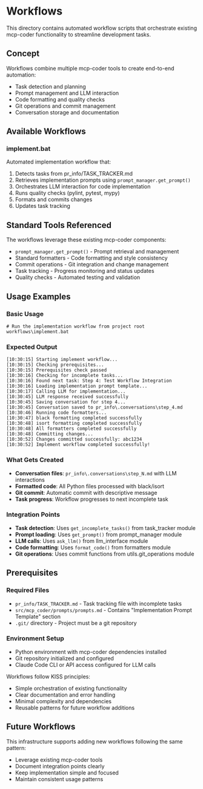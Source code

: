 # Workflows

This directory contains automated workflow scripts that orchestrate existing mcp-coder functionality to streamline development tasks.

## Concept

Workflows combine multiple mcp-coder tools to create end-to-end automation:
- Task detection and planning
- Prompt management and LLM interaction  
- Code formatting and quality checks
- Git operations and commit management
- Conversation storage and documentation

## Available Workflows

### implement.bat
Automated implementation workflow that:
1. Detects tasks from pr_info/TASK_TRACKER.md
2. Retrieves implementation prompts using `prompt_manager.get_prompt()`
3. Orchestrates LLM interaction for code implementation
4. Runs quality checks (pylint, pytest, mypy)
5. Formats and commits changes
6. Updates task tracking

## Standard Tools Referenced

The workflows leverage these existing mcp-coder components:
- `prompt_manager.get_prompt()` - Prompt retrieval and management
- Standard formatters - Code formatting and style consistency
- Commit operations - Git integration and change management  
- Task tracking - Progress monitoring and status updates
- Quality checks - Automated testing and validation

## Usage Examples

### Basic Usage
```batch
# Run the implementation workflow from project root
workflows\implement.bat
```

### Expected Output
```
[10:30:15] Starting implement workflow...
[10:30:15] Checking prerequisites...
[10:30:15] Prerequisites check passed
[10:30:16] Checking for incomplete tasks...
[10:30:16] Found next task: Step 4: Test Workflow Integration
[10:30:16] Loading implementation prompt template...
[10:30:17] Calling LLM for implementation...
[10:30:45] LLM response received successfully
[10:30:45] Saving conversation for step 4...
[10:30:45] Conversation saved to pr_info\.conversations\step_4.md
[10:30:46] Running code formatters...
[10:30:47] black formatting completed successfully
[10:30:48] isort formatting completed successfully
[10:30:48] All formatters completed successfully
[10:30:48] Committing changes...
[10:30:52] Changes committed successfully: abc1234
[10:30:52] Implement workflow completed successfully!
```

### What Gets Created
- **Conversation files**: `pr_info\.conversations\step_N.md` with LLM interactions
- **Formatted code**: All Python files processed with black/isort
- **Git commit**: Automatic commit with descriptive message
- **Task progress**: Workflow progresses to next incomplete task

### Integration Points
- **Task detection**: Uses `get_incomplete_tasks()` from task_tracker module
- **Prompt loading**: Uses `get_prompt()` from prompt_manager module
- **LLM calls**: Uses `ask_llm()` from llm_interface module
- **Code formatting**: Uses `format_code()` from formatters module
- **Git operations**: Uses commit functions from utils.git_operations module

## Prerequisites

### Required Files
- `pr_info/TASK_TRACKER.md` - Task tracking file with incomplete tasks
- `src/mcp_coder/prompts/prompts.md` - Contains "Implementation Prompt Template" section
- `.git/` directory - Project must be a git repository

### Environment Setup
- Python environment with mcp-coder dependencies installed
- Git repository initialized and configured
- Claude Code CLI or API access configured for LLM calls

Workflows follow KISS principles:
- Simple orchestration of existing functionality
- Clear documentation and error handling
- Minimal complexity and dependencies
- Reusable patterns for future workflow additions

## Future Workflows

This infrastructure supports adding new workflows following the same pattern:
- Leverage existing mcp-coder tools
- Document integration points clearly
- Keep implementation simple and focused
- Maintain consistent usage patterns